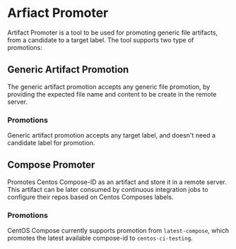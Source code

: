 # Arfiact Promoter

Artifact Promoter is a tool to be used for promoting generic
file artifacts, from a candidate to a target label.
The tool supports two type of promotions:

## Generic Artifact Promotion
The generic artifact promotion accepts any generic file promotion,
by providing the expected file name and content to be create in the
remote server.

### Promotions
Generic artifact promotion accepts any target label, and doesn't
need a candidate label for promotion.

## Compose Promoter
Promotes Centos Compose-ID as an artifact and store it in a remote
server. This artifact can be later consumed by continuous
integration jobs to configure their repos based on Centos
Composes labels.

### Promotions
CentOS Compose currently supports promotion from `latest-compose`, which
promotes the latest available compose-id to `centos-ci-testing`.
